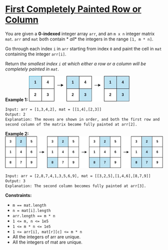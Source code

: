 [First Completely Painted Row or Column](https://leetcode.com/problems/first-completely-painted-row-or-column/)
===
You are given a **0-indexed** integer array `arr`, and an `m x n` integer matrix `mat`. `arr` and `mat` both contain *
*all** the integers in the range `[1, m * n]`.

Go through each index `i` in `arr` starting from index `0` and paint the cell in `mat` containing the integer `arr[i]`.

Return _the smallest index `i` at which either a row or a column will be completely painted in `mat`_.

**Example 1:**
![img.png](../bin/first_completely_painted_row_or_column/img.png)
```text
Input: arr = [1,3,4,2], mat = [[1,4],[2,3]]
Output: 2
Explanation: The moves are shown in order, and both the first row and second column of the matrix become fully painted at arr[2].
```

**Example 2:**
![img_1.png](../bin/first_completely_painted_row_or_column/img_1.png)
```text
Input: arr = [2,8,7,4,1,3,5,6,9], mat = [[3,2,5],[1,4,6],[8,7,9]]
Output: 3
Explanation: The second column becomes fully painted at arr[3].
```

**Constraints:**

* `m == mat.length`
* `n = mat[i].length`
* `arr.length == m * n`
* `1 <= m, n <= 1e5`
* `1 <= m * n <= 1e5`
* `1 <= arr[i], mat[r][c] <= m * n`
* All the integers of arr are unique.
* All the integers of mat are unique.

